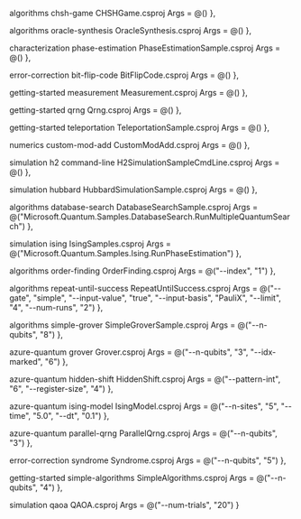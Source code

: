 
algorithms chsh-game CHSHGame.csproj
Args = @() },

algorithms oracle-synthesis OracleSynthesis.csproj
Args = @() },

characterization phase-estimation PhaseEstimationSample.csproj
Args = @() },

error-correction bit-flip-code BitFlipCode.csproj
Args = @() },

getting-started measurement Measurement.csproj
Args = @() },

getting-started qrng Qrng.csproj
Args = @() },

getting-started teleportation TeleportationSample.csproj
Args = @() },

numerics custom-mod-add CustomModAdd.csproj
Args = @() },

simulation h2 command-line H2SimulationSampleCmdLine.csproj
Args = @() },

simulation hubbard HubbardSimulationSample.csproj
Args = @() },

algorithms database-search DatabaseSearchSample.csproj
Args = @("Microsoft.Quantum.Samples.DatabaseSearch.RunMultipleQuantumSearch") },

simulation ising IsingSamples.csproj
Args = @("Microsoft.Quantum.Samples.Ising.RunPhaseEstimation") },

algorithms order-finding OrderFinding.csproj
Args = @("--index", "1") },

algorithms repeat-until-success RepeatUntilSuccess.csproj
Args = @("--gate", "simple", "--input-value", "true", "--input-basis", "PauliX", "--limit", "4", "--num-runs", "2") },

algorithms simple-grover SimpleGroverSample.csproj
Args = @("--n-qubits", "8") },

azure-quantum grover Grover.csproj
Args = @("--n-qubits", "3", "--idx-marked", "6") },

azure-quantum hidden-shift HiddenShift.csproj
Args = @("--pattern-int", "6", "--register-size", "4") },

azure-quantum ising-model IsingModel.csproj
Args = @("--n-sites", "5", "--time", "5.0", "--dt", "0.1") },

azure-quantum parallel-qrng ParallelQrng.csproj
Args = @("--n-qubits", "3") },

error-correction syndrome Syndrome.csproj
Args = @("--n-qubits", "5") },

getting-started simple-algorithms SimpleAlgorithms.csproj
Args = @("--n-qubits", "4") },

simulation qaoa QAOA.csproj
Args = @("--num-trials", "20") }
